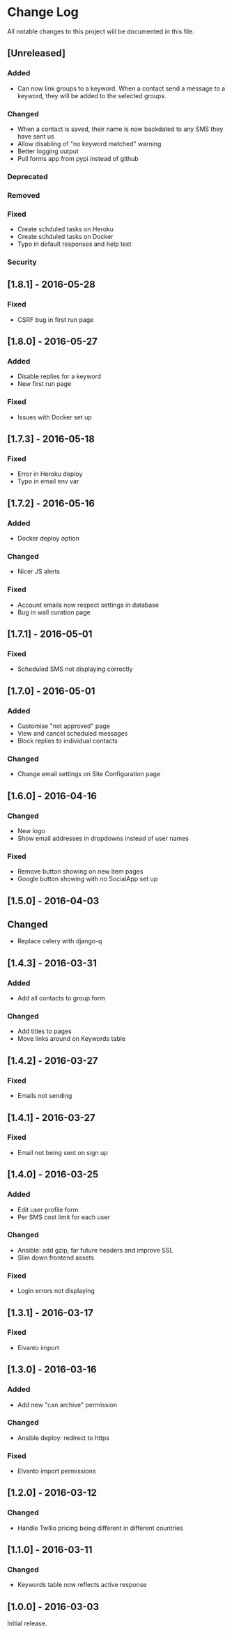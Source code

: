 # Change Log
All notable changes to this project will be documented in this file.

## [Unreleased]
### Added
- Can now link groups to a keyword. When a contact send a message to a keyword, they will be added to the selected groups.
### Changed
- When a contact is saved, their name is now backdated to any SMS they have sent us
- Allow disabling of "no keyword matched" warning
- Better logging output
- Pull forms app from pypi instead of github
### Deprecated
### Removed
### Fixed
- Create schduled tasks on Heroku
- Create schduled tasks on Docker
- Typo in default responses and help text
### Security

## [1.8.1] - 2016-05-28
### Fixed
- CSRF bug in first run page

## [1.8.0] - 2016-05-27
### Added
- Disable replies for a keyword
- New first run page
### Fixed
- Issues with Docker set up

## [1.7.3] - 2016-05-18
### Fixed
- Error in Heroku deploy
- Typo in email env var

## [1.7.2] - 2016-05-16
### Added
- Docker deploy option
### Changed
- Nicer JS alerts
### Fixed
- Account emails now respect settings in database
- Bug in wall curation page

## [1.7.1] - 2016-05-01
### Fixed
- Scheduled SMS not displaying correctly

## [1.7.0] - 2016-05-01
### Added
- Customise "not approved" page
- View and cancel scheduled messages
- Block replies to individual contacts
### Changed
- Change email settings on Site Configuration page

## [1.6.0] - 2016-04-16
### Changed
- New logo
- Show email addresses in dropdowns instead of user names
### Fixed
- Remove button showing on new item pages
- Google button showing with no SocialApp set up

## [1.5.0] - 2016-04-03
## Changed
- Replace celery with django-q

## [1.4.3] - 2016-03-31
### Added
- Add all contacts to group form
### Changed
- Add titles to pages
- Move links around on Keywords table

## [1.4.2] - 2016-03-27
### Fixed
- Emails not sending

## [1.4.1] - 2016-03-27
### Fixed
- Email not being sent on sign up

## [1.4.0] - 2016-03-25
### Added
- Edit user profile form
- Per SMS cost limit for each user
### Changed
- Ansible: add gzip, far future headers and improve SSL
- Slim down frontend assets
### Fixed
- Login errors not displaying

## [1.3.1] - 2016-03-17
### Fixed
- Elvanto import

## [1.3.0] - 2016-03-16
### Added
- Add new "can archive" permission
### Changed
- Ansible deploy: redirect to https
### Fixed
- Elvanto import permissions

## [1.2.0] - 2016-03-12
### Changed
- Handle Twilio pricing being different in different countries

## [1.1.0] - 2016-03-11
### Changed
- Keywords table now reflects active response

## [1.0.0] - 2016-03-03
Initial release.
